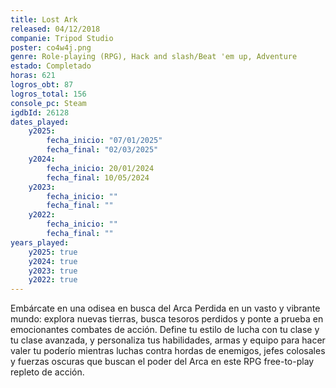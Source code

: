 ```yaml
---
title: Lost Ark
released: 04/12/2018
companie: Tripod Studio
poster: co4w4j.png
genre: Role-playing (RPG), Hack and slash/Beat 'em up, Adventure
estado: Completado
horas: 621
logros_obt: 87
logros_total: 156
console_pc: Steam
igdbId: 26128
dates_played:
    y2025:
        fecha_inicio: "07/01/2025"
        fecha_final: "02/03/2025"
    y2024:
        fecha_inicio: 20/01/2024
        fecha_final: 10/05/2024
    y2023:
        fecha_inicio: ""
        fecha_final: ""
    y2022:
        fecha_inicio: ""
        fecha_final: ""
years_played:
    y2025: true
    y2024: true
    y2023: true
    y2022: true
---
```


Embárcate en una odisea en busca del Arca Perdida en un vasto y vibrante mundo: explora nuevas tierras, busca tesoros perdidos y ponte a prueba en emocionantes combates de acción. Define tu estilo de lucha con tu clase y tu clase avanzada, y personaliza tus habilidades, armas y equipo para hacer valer tu poderío mientras luchas contra hordas de enemigos, jefes colosales y fuerzas oscuras que buscan el poder del Arca en este RPG free-to-play repleto de acción.